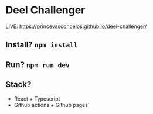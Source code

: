 # Deel Challenger
LIVE: https://princevasconcelos.github.io/deel-challenger/

## Install? `npm install`

## Run? `npm run dev`

## Stack?
- React + Typescript
- Github actions + Github pages